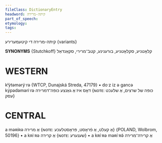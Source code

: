 ```yaml
---
fileClass: DictionaryEntry
headword: קיתּה-מרירה
part_of_speech: 
etymology: 
tags: 
---
```

קיתּה-מרירה
די
קיטעמערירע {variants}

𝐒𝐘𝐍𝐎𝐍𝐘𝐌𝐒 {Stutchkoff}
קלאָטניע, סקלאָטניע, בורענינע, קטבֿ־מרירי, סקאַנדאַל

WESTERN
========

kʲỳtəmərýˑrə {WTCP, Dunajská Streda, 47179}
	•	doˑz iz ə gancə kýpədəməriˑrə דאָס איז אַ גאַנצע כּופּה־דמרירה {ɴᴏᴛᴇ: כּופּה של שרצים, אַ שלעכט עסק}

CENTRAL
========

a məʀíʀə אַ מרירה {ɴᴏᴛᴇ: אַ קעלט, אַ פֿראָסט, פּראָסטלעכע} {POLAND, Wolbrom, 50196}
	•	a kʀiˑʀə אַ קרירה {ɴᴏᴛᴇ: שענערע}
	•	a kʀíˑʀə məʀíˑʀə̃ אַ קרירה־מרירה

